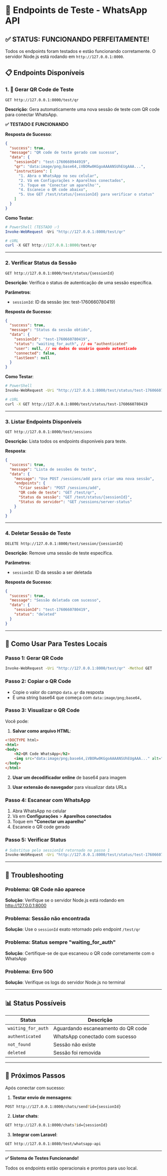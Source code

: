 # 🚀 Endpoints de Teste - WhatsApp API

## ✅ **STATUS: FUNCIONANDO PERFEITAMENTE!**

Todos os endpoints foram testados e estão funcionando corretamente. O servidor Node.js está rodando em `http://127.0.0.1:8000`.

## 📋 Endpoints Disponíveis

### 1. **🔄 Gerar QR Code de Teste**
```
GET http://127.0.0.1:8000/test/qr
```

**Descrição**: Gera automaticamente uma nova sessão de teste com QR code para conectar WhatsApp.

**✅ TESTADO E FUNCIONANDO**

**Resposta de Sucesso**:
```json
{
  "success": true,
  "message": "QR code de teste gerado com sucesso",
  "data": {
    "sessionId": "test-1760660944919",
    "qr": "data:image/png;base64,iVBORw0KGgoAAAANSUhEUgAAA...",
    "instructions": [
      "1. Abra o WhatsApp no seu celular",
      "2. Vá em Configurações > Aparelhos conectados",
      "3. Toque em 'Conectar um aparelho'",
      "4. Escaneie o QR code abaixo",
      "5. Use GET /test/status/{sessionId} para verificar o status"
    ]
  }
}
```

**Como Testar**:
```powershell
# PowerShell (TESTADO ✅)
Invoke-WebRequest -Uri "http://127.0.0.1:8000/test/qr"

# cURL
curl -X GET http://127.0.0.1:8000/test/qr
```

---

### 2. **Verificar Status da Sessão**
```
GET http://127.0.0.1:8000/test/status/{sessionId}
```

**Descrição**: Verifica o status de autenticação de uma sessão específica.

**Parâmetros**:
- `sessionId`: ID da sessão (ex: test-1760660780419)

**Resposta de Sucesso**:
```json
{
  "success": true,
  "message": "Status da sessão obtido",
  "data": {
    "sessionId": "test-1760660780419",
    "status": "waiting_for_auth", // ou "authenticated"
    "user": null, // ou dados do usuário quando autenticado
    "connected": false,
    "lastSeen": null
  }
}
```

**Como Testar**:
```bash
# PowerShell
Invoke-WebRequest -Uri "http://127.0.0.1:8000/test/status/test-1760660780419" -Method GET

# cURL
curl -X GET http://127.0.0.1:8000/test/status/test-1760660780419
```

---

### 3. **Listar Endpoints Disponíveis**
```
GET http://127.0.0.1:8000/test/sessions
```

**Descrição**: Lista todos os endpoints disponíveis para teste.

**Resposta**:
```json
{
  "success": true,
  "message": "Lista de sessões de teste",
  "data": {
    "message": "Use POST /sessions/add para criar uma nova sessão",
    "endpoints": {
      "Criar sessão": "POST /sessions/add",
      "QR code de teste": "GET /test/qr",
      "Status da sessão": "GET /test/status/{sessionId}",
      "Status do servidor": "GET /sessions/server-status"
    }
  }
}
```

---

### 4. **Deletar Sessão de Teste**
```
DELETE http://127.0.0.1:8000/test/session/{sessionId}
```

**Descrição**: Remove uma sessão de teste específica.

**Parâmetros**:
- `sessionId`: ID da sessão a ser deletada

**Resposta de Sucesso**:
```json
{
  "success": true,
  "message": "Sessão deletada com sucesso",
  "data": {
    "sessionId": "test-1760660780419",
    "status": "deleted"
  }
}
```

---

## 🔧 Como Usar Para Testes Locais

### Passo 1: Gerar QR Code
```bash
Invoke-WebRequest -Uri "http://127.0.0.1:8000/test/qr" -Method GET
```

### Passo 2: Copiar o QR Code
- Copie o valor do campo `data.qr` da resposta
- É uma string base64 que começa com `data:image/png;base64,`

### Passo 3: Visualizar o QR Code
Você pode:
1. **Salvar como arquivo HTML**:
```html
<!DOCTYPE html>
<html>
<body>
    <h2>QR Code WhatsApp</h2>
    <img src="data:image/png;base64,iVBORw0KGgoAAAANSUhEUgAAA..." alt="QR Code">
</body>
</html>
```

2. **Usar um decodificador online** de base64 para imagem

3. **Usar extensão do navegador** para visualizar data URLs

### Passo 4: Escanear com WhatsApp
1. Abra WhatsApp no celular
2. Vá em **Configurações** > **Aparelhos conectados**
3. Toque em **"Conectar um aparelho"**
4. Escaneie o QR code gerado

### Passo 5: Verificar Status
```bash
# Substitua pelo sessionId retornado no passo 1
Invoke-WebRequest -Uri "http://127.0.0.1:8000/test/status/test-1760660780419" -Method GET
```

---

## 🐛 Troubleshooting

### Problema: QR Code não aparece
**Solução**: Verifique se o servidor Node.js está rodando em http://127.0.0.1:8000

### Problema: Sessão não encontrada
**Solução**: Use o `sessionId` exato retornado pelo endpoint `/test/qr`

### Problema: Status sempre "waiting_for_auth"
**Solução**: Certifique-se de que escaneou o QR code corretamente com o WhatsApp

### Problema: Erro 500
**Solução**: Verifique os logs do servidor Node.js no terminal

---

## 📊 Status Possíveis

| Status | Descrição |
|--------|-----------|
| `waiting_for_auth` | Aguardando escaneamento do QR code |
| `authenticated` | WhatsApp conectado com sucesso |
| `not_found` | Sessão não existe |
| `deleted` | Sessão foi removida |

---

## 🎯 Próximos Passos

Após conectar com sucesso:

1. **Testar envio de mensagens**:
```bash
POST http://127.0.0.1:8000/chats/send?id={sessionId}
```

2. **Listar chats**:
```bash
GET http://127.0.0.1:8000/chats?id={sessionId}
```

3. **Integrar com Laravel**:
```bash
GET http://127.0.0.1:8080/test/whatsapp-api
```

---

**✅ Sistema de Testes Funcionando!**

Todos os endpoints estão operacionais e prontos para uso local.